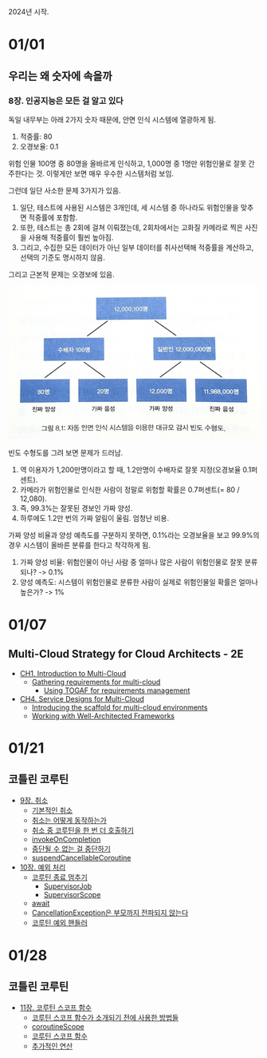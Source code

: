 
2024년 시작.

# 01/01

## 우리는 왜 숫자에 속을까

### 8장. 인공지능은 모든 걸 알고 있다

독일 내무부는 아래 2가지 숫자 때문에, 안면 인식 시스템에 열광하게 됨.

1. 적중률: 80
2. 오경보율: 0.1

위험 인물 100명 중 80명을 올바르게 인식하고, 1,000명 중 1명만 위험인물로 잘못 간주한다는 것. 이렇게만 보면 매우 우수한 시스템처럼 보임.

그런데 일단 사소한 문제 3가지가 있음.

1. 일단, 테스트에 사용된 시스템은 3개인데, 세 시스템 중 하나라도 위험인물을 맞추면 적중률에 포함함.
2. 또한, 테스트는 총 2회에 걸쳐 이뤄졌는데, 2회차에서는 고화질 카메라로 찍은 사진을 사용해 적중률이 훨씬 높아짐.
3. 그리고, 수집한 모든 데이터가 아닌 일부 데이터를 취사선택해 적중률을 계산하고, 선택의 기준도 명시하지 않음.

그리고 근본적 문제는 오경보에 있음.

![안면 인식 시스템 감시 빈도 수형도](./안면인식시스템_감시빈도수형도.png)

빈도 수형도를 그려 보면 문제가 드러남.

1. 역 이용자가 1,200만명이라고 할 때, 1.2만명이 수배자로 잘못 지정(오경보율 0.1퍼센트).
2. 카메라가 위험인물로 인식한 사람이 정말로 위험할 확률은 0.7퍼센트(= 80 / 12,080).
3. 즉, 99.3%는 잘못된 경보인 가짜 양성.
4. 하루에도 1.2만 번의 가짜 알림이 울림. 엄청난 비용.

가짜 양성 비율과 양성 예측도를 구분하지 못하면, 0.1%라는 오경보율을 보고 99.9%의 경우 시스템이 올바른 분류를 한다고 착각하게 됨.

1. 가짜 양성 비율: 위험인물이 아닌 사람 중 얼마나 많은 사람이 위험인물로 잘못 분류되나? -> 0.1%
2. 양성 예측도: 시스템이 위험인물로 분류한 사람이 실제로 위험인물일 확률은 얼마나 높은가? -> 1%

# 01/07

## Multi-Cloud Strategy for Cloud Architects - 2E

- [CH1. Introduction to Multi-Cloud](https://github.com/codehumane/what-i-learned/blob/master/book/mcsfca-2e/README.md#ch1-introduction-to-multi-cloud)
  - [Gathering requirements for multi-cloud](https://github.com/codehumane/what-i-learned/blob/master/book/mcsfca-2e/README.md#gathering-requirements-for-multi-cloud)
    - [Using TOGAF for requirements management](https://github.com/codehumane/what-i-learned/blob/master/book/mcsfca-2e/README.md#using-togaf-for-requirements-management)
- [CH4. Service Designs for Multi-Cloud](https://github.com/codehumane/what-i-learned/blob/master/book/mcsfca-2e/README.md#ch4-service-designs-for-multi-cloud)
  - [Introducing the scaffold for multi-cloud environments](https://github.com/codehumane/what-i-learned/blob/master/book/mcsfca-2e/README.md#introducing-the-scaffold-for-multi-cloud-environments)
  - [Working with Well-Architected Frameworks](https://github.com/codehumane/what-i-learned/blob/master/book/mcsfca-2e/README.md#working-with-well-architected-frameworks)

# 01/21

## 코틀린 코루틴

- [9장. 취소](https://github.com/codehumane/what-i-learned/blob/master/book/kotlin-coroutines/README.md#9%EC%9E%A5-%EC%B7%A8%EC%86%8C)
  - [기본적인 취소](https://github.com/codehumane/what-i-learned/blob/master/book/kotlin-coroutines/README.md#%EA%B8%B0%EB%B3%B8%EC%A0%81%EC%9D%B8-%EC%B7%A8%EC%86%8C)
  - [취소는 어떻게 동작하는가](https://github.com/codehumane/what-i-learned/blob/master/book/kotlin-coroutines/README.md#%EC%B7%A8%EC%86%8C%EB%8A%94-%EC%96%B4%EB%96%BB%EA%B2%8C-%EC%9E%91%EB%8F%99%ED%95%98%EB%8A%94%EA%B0%80)
  - [취소 중 코루틴을 한 번 더 호출하기](https://github.com/codehumane/what-i-learned/blob/master/book/kotlin-coroutines/README.md#%EC%B7%A8%EC%86%8C-%EC%A4%91-%EC%BD%94%EB%A3%A8%ED%8B%B4%EC%9D%84-%ED%95%9C-%EB%B2%88-%EB%8D%94-%ED%98%B8%EC%B6%9C%ED%95%98%EA%B8%B0)
  - [invokeOnCompletion](https://github.com/codehumane/what-i-learned/blob/master/book/kotlin-coroutines/README.md#invokeoncompletion)
  - [중단될 수 없는 걸 중단하기](https://github.com/codehumane/what-i-learned/blob/master/book/kotlin-coroutines/README.md#%EC%A4%91%EB%8B%A8%EB%90%A0-%EC%88%98-%EC%97%86%EB%8A%94-%EA%B1%B8-%EC%A4%91%EB%8B%A8%ED%95%98%EA%B8%B0)
  - [suspendCancellableCoroutine](https://github.com/codehumane/what-i-learned/blob/master/book/kotlin-coroutines/README.md#suspendcancellablecoroutine)
- [10장. 예외 처리](https://github.com/codehumane/what-i-learned/blob/master/book/kotlin-coroutines/README.md#10%EC%9E%A5-%EC%98%88%EC%99%B8-%EC%B2%98%EB%A6%AC)
  - [코루틴 종료 멈추기](https://github.com/codehumane/what-i-learned/blob/master/book/kotlin-coroutines/README.md#%EC%BD%94%EB%A3%A8%ED%8B%B4-%EC%A2%85%EB%A3%8C-%EB%A9%88%EC%B6%94%EA%B8%B0)
    - [SupervisorJob](https://github.com/codehumane/what-i-learned/blob/master/book/kotlin-coroutines/README.md#supervisorjob)
    - [SupervisorScope](https://github.com/codehumane/what-i-learned/blob/master/book/kotlin-coroutines/README.md#supervisorscope)
  - [await](https://github.com/codehumane/what-i-learned/blob/master/book/kotlin-coroutines/README.md#await)
  - [CancellationException은 부모까지 전파되지 않는다](https://github.com/codehumane/what-i-learned/blob/master/book/kotlin-coroutines/README.md#cancellationexception%EC%9D%80-%EB%B6%80%EB%AA%A8%EA%B9%8C%EC%A7%80-%EC%A0%84%ED%8C%8C%EB%90%98%EC%A7%80-%EC%95%8A%EB%8A%94%EB%8B%A4)
  - [코루틴 예외 핸들러](https://github.com/codehumane/what-i-learned/blob/master/book/kotlin-coroutines/README.md#%EC%BD%94%EB%A3%A8%ED%8B%B4-%EC%98%88%EC%99%B8-%ED%95%B8%EB%93%A4%EB%9F%AC)

# 01/28

## 코틀린 코루틴

- [11장. 코루틴 스코프 함수](https://github.com/codehumane/what-i-learned/blob/master/book/kotlin-coroutines/README.md#11%EC%9E%A5-%EC%BD%94%EB%A3%A8%ED%8B%B4-%EC%8A%A4%EC%BD%94%ED%94%84-%ED%95%A8%EC%88%98)
  - [코루틴 스코프 함수가 소개되기 전에 사용한 방법들](https://github.com/codehumane/what-i-learned/blob/master/book/kotlin-coroutines/README.md#%EC%BD%94%EB%A3%A8%ED%8B%B4-%EC%8A%A4%EC%BD%94%ED%94%84-%ED%95%A8%EC%88%98%EA%B0%80-%EC%86%8C%EA%B0%9C%EB%90%98%EA%B8%B0-%EC%A0%84%EC%97%90-%EC%82%AC%EC%9A%A9%ED%95%9C-%EB%B0%A9%EB%B2%95%EB%93%A4)
  - [coroutineScope](https://github.com/codehumane/what-i-learned/blob/master/book/kotlin-coroutines/README.md#coroutinescope)
  - [코루틴 스코프 함수](https://github.com/codehumane/what-i-learned/blob/master/book/kotlin-coroutines/README.md#%EC%BD%94%EB%A3%A8%ED%8B%B4-%EC%8A%A4%EC%BD%94%ED%94%84-%ED%95%A8%EC%88%98)
  - [추가적인 연산](https://github.com/codehumane/what-i-learned/blob/master/book/kotlin-coroutines/README.md#%EC%B6%94%EA%B0%80%EC%A0%81%EC%9D%B8-%EC%97%B0%EC%82%B0)
